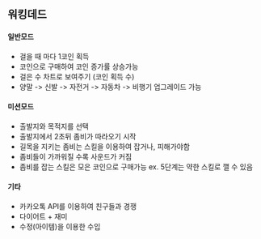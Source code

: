 ## 워킹데드

#### 일반모드

- 걸을 때 마다 1코인 획득
- 코인으로 구매하여 코인 증가률 상승가능
- 걸은 수 차트로 보여주기 (코인 획득 수)
- 양말 -> 신발 -> 자전거 -> 자동차 -> 비행기 업그레이드 가능

#### 미션모드

- 출발지와 목적지를 선택
- 출발지에서 2초뒤 좀비가 따라오기 시작
- 길목을 지키는 좀비는 스킬을 이용하여 잡거나, 피해가야함
- 좀비들이 가까워질 수록 사운드가 커짐
- 좀비를 잡는 스킬은 모은 코인으로 구매가능 ex. 5단계는 약한 스킬로 깰 수 있음

#### 기타

- 카카오톡 API를 이용하여 친구들과 경쟁
- 다이어트 + 재미
- 수정(아이템)을 이용한 수입

